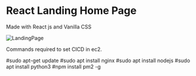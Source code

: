 # React Landing Home Page

Made with React js and Vanilla CSS

![LandingPage](https://github.com/nishant99shah/home-landing-page/assets/38612350/b0ea154e-25a2-479f-94f5-5db4be843b5b)


Commands required to set CICD in ec2.

#sudo apt-get update
#sudo apt install nginx
#sudo apt install nodejs
#sudo apt install python3
#npm install pm2 -g
